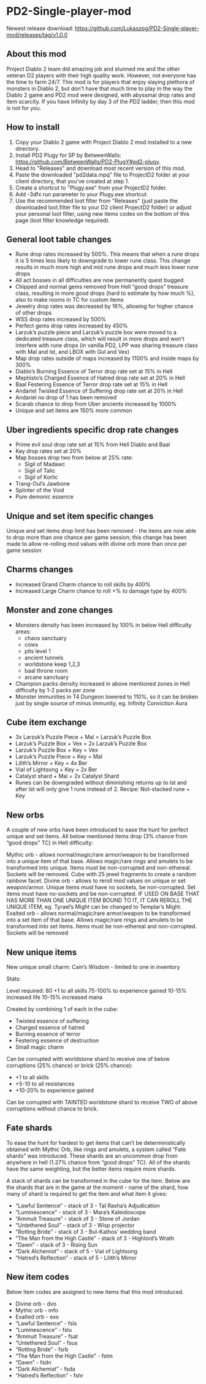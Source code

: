 # PD2-Single-player-mod

Newest release download: https://github.com/Lukaszpg/PD2-Single-player-mod/releases/tag/v1.0.0

## About this mod

Project Diablo 2 team did amazing job and stunned me and the other veteran D2 players with their high quality work. However, not everyone has the time to farm 24/7. This mod is for players that enjoy slaying plethora of monsters in Diablo 2, but don't have that much time to play in the way the Diablo 2 game and PD2 mod were designed, with abyssmal drop rates and item scarcity. If you have Infinity by day 3 of the PD2 ladder, then this mod is not for you.

## How to install

1. Copy your Diablo 2 game with Project Diablo 2 mod installed to a new directory.
2. Install PD2 Plugy for SP by BetweenWalls: https://github.com/BetweenWalls/PD2-PlugY#pd2-plugy.
3. Head to "Releases" and download most recent version of this mod.
4. Paste the downloaded "pd2data.mpq" file to ProjectD2 folder at your client directory, that you've created at step 1.
5. Create a shortcut to "Plugy.exe" from your ProjectD2 folder.
6. Add -3dfx run parameter to your Plugy.exe shortcut.
6. Use the recommended loot filter from "Releases" (just paste the downloaded loot.filter file to your D2 client ProjectD2 folder) or adjust your personal loot filter, using new items codes on the bottom of this page (loot filter knowledge required).

## General loot table changes

* Rune drop rates increased by 500%. This means that when a rune drops it is 5 times less likely to downgrade to lower rune class. This change results in much more high and mid rune drops and much less lower rune drops
* All act bosses in all difficulties are now permanently quest bugged
* Chipped and normal gems removed from Hell “good drops” treasure class, resulting in more good drops (hard to estimate by how much %), also to make rooms in TC for custom items
* Jewelry drop rates was decreased by 16%, allowing for higher chance of other drops
* WSS drop rates increased by 500%
* Perfect gems drop rates increased by 450%
* Larzuk’s puzzle piece and Larzuk’s puzzle box were moved to a dedicated treasure class, which will result in more drops and won’t interfere with rune drops (in vanilla PD2, LPP was sharing treasure class with Mal and Ist, and LBOX with Gul and Vex)
* Map drop rates outside of maps increased by 1100% and inside maps by 300%
* Diablo’s Burning Essence of Terror drop rate set at 15% in Hell
* Mephisto’s Charged Essence of Hatred drop rate set at 20% in Hell
* Baal Festering Essence of Terror drop rate set at 15% in Hell
* Andariel Twisted Essence of Suffering drop rate set at 20% in Hell
* Andariel no drop of 1 has been removed
* Scarab chance to drop from Uber ancients increased by 1000%
* Unique and set items are 150% more common

## Uber ingredients specific drop rate changes

* Prime evil soul drop rate set at 15% from Hell Diablo and Baal
* Key drop rates set at 20%
* Map bosses drop two from below at 25% rate: 
  * Sigil of Madawc
  * Sigil of Talic
  * Sigil of Korlic
* Trang-Oul’s Jawbone
* Splinter of the Void
* Pure demonic essence

## Unique and set item specific changes

Unique and set items drop limit has been removed - the items are now able to drop more than one chance per game session; this change has been made to allow re-rolling mod values with divine orb more than once per game session

## Charms changes

* Increased Grand Charm chance to roll skills by 400%
* Increased Large Charm chance to roll +% to damage type by 400%

## Monster and zone changes

* Monsters density has been increased by 100% in below Hell difficulty areas: 
  * chaos sanctuary
  * cows
  * pits level 1
  * ancient tunnels
  * worldstone keep 1,2,3
  * baal throne room
  * arcane sanctuary
* Champion packs density increased in above mentioned zones in Hell difficulty by 1-2 packs per zone
* Monster immunities in T4 Dungeon lowered to 110%, so it can be broken just by single source of minus immunity, eg. Infinity Conviction Aura

## Cube item exchange

* 3x Larzuk’s Puzzle Piece + Mal = Larzuk’s Puzzle Box
* Larzuk’s Puzzle Box + Vex = 2x Larzuk’s Puzzle Box
* Larzuk’s Puzzle Box + Key = Vex
* Larzuk’s Puzzle Piece + Key = Mal
* Lilith’s Mirror + Key = 4x Ber
* Vial of Lightsong + Key = 2x Ber
* Catalyst shard + Mal = 2x Catalyst Shard
* Runes can be downgraded without diminishing returns up to Ist and after Ist will only give 1 rune instead of 2. Recipe: Not-stacked rune + Key

## New orbs

A couple of new orbs have been introduced to ease the hunt for perfect unique and set items. All below mentioned items drop (3% chance from “good drops” TC) in Hell difficulty:

Mythic orb - allows normal/magic/rare armor/weapon to be transformed into a unique item of that base. Allows magic/rare rings and amulets to be transformed into unique. Items must be non-corrupted and non-ethereal. Sockets will be removed. Cube with 25 jewel fragments to create a random rainbow facet.
Divine orb - allows to reroll mod values on unique or set weapon/armor. Unique items must have no sockets, be non-corrupted. Set items must have no-sockets and be non-corrupted. IF USED ON BASE THAT HAS MORE THAN ONE UNIQUE ITEM BOUND TO IT, IT CAN REROLL THE UNIQUE ITEM, eg. Tyrael’s Might can be changed to Templar’s Might.
Exalted orb - allows normal/magic/rare armor/weapon to be transformed into a set item of that base. Allows magic/rare rings and amulets to be transformed into set items. Items must be non-ethereal and non-corrupted. Sockets will be removed

## New unique items

New unique small charm: Cain’s Wisdom - limited to one in inventory

Stats:

Level required: 80
+1 to all skills
75-100% to experience gained
10-15% increased life
10-15% increased mana


Created by combining 1 of each in the cube: 
* Twisted essence of suffering
* Charged essence of hatred
* Burning essence of terror
* Festering essence of destruction
* Small magic charm

Can be corrupted with worldstone shard to receive one of below corruptions (25% chance)  or brick (25% chance):

* +1 to all skills
* +5-10 to all resistances
* +10-20% to experience gained

Can be corrupted with TAINTED worldstone shard to receive TWO of above corruptions without chance to brick.

## Fate shards

To ease the hunt for hardest to get items that can’t be deterministically obtained with Mythic Orb, like rings and amulets, a system called “Fate shards” was introduced. These shards are an uncommon drop from anywhere in hell (1.27% chance from “good drops” TC). All of the shards have the same weighting, but the better items require more shards.

A stack of shards can be transformed in the cube for the item. Below are the shards that are in the game at the moment - name of the shard, how many of shard is required to get the item and what item it gives:

* “Lawful Sentence” - stack of 3 - Tal Rasha’s Adjudication
* “Luminescence” - stack of 3 - Mara’s Kaleidoscope
* “Ammuit Treasure” - stack of 3 - Stone of Jordan
* “Untethered Soul” - stack of 3 - Wisp projector
* “Rotting Bride” - stack of 3 - Bul-Kathos’ wedding band
* “The Man from the High Castle” - stack of 3 - Highlord’s Wrath
* “Dawn” - stack of 3 - Rising Sun
* “Dark Alchemist” - stack of 5 - Vial of Lightsong
* “Hatred’s Reflection” - stack of 5 - Lilith’s Mirror

## New item codes

Below item codes are assigned to new items that this mod introduced. 

* Divine orb - dvo
* Mythic orb - mfo
* Exalted orb - exo
* “Lawful Sentence” - fsls
* “Luminescence” - fslu
* “Ammuit Treasure” - fsat
* “Untethered Soul” - fsus
* “Rotting Bride” - fsrb 
* “The Man from the High Castle” - fstm
* “Dawn” - fsdn
* “Dark Alchemist” - fsda
* “Hatred’s Reflection” - fshr

